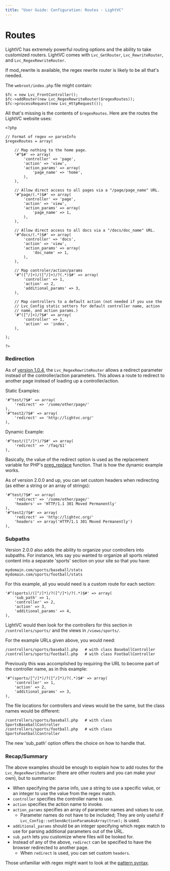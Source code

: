 ```yaml
---
title: "User Guide: Configuration: Routes - LightVC"
---
```


Routes
======

LightVC has extremely powerful routing options and the ability to take customized routers.  LightVC comes with `Lvc_GetRouter`, `Lvc_RewriteRouter`, and `Lvc_RegexRewriteRouter`.

If mod_rewrite is available, the regex rewrite router is likely to be all that's needed.

The `webroot/index.php` file might contain:

	$fc = new Lvc_FrontController();
	$fc->addRouter(new Lvc_RegexRewriteRouter($regexRoutes));
	$fc->processRequest(new Lvc_HttpRequest());

All that's missing is the contents of `$regexRoutes`.  Here are the routes the LightVC website uses:

	<?php
	
	// Format of regex => parseInfo
	$regexRoutes = array(
	
		// Map nothing to the home page.
		'#^$#' => array(
			'controller' => 'page',
			'action' => 'view',
			'action_params' => array(
				'page_name' => 'home',
			),
		),
		
		// Allow direct access to all pages via a "/page/page_name" URL.
		'#^page/(.*)$#' => array(
			'controller' => 'page',
			'action' => 'view',
			'action_params' => array(
				'page_name' => 1,
			),
		),
		
		// Allow direct access to all docs via a "/docs/doc_name" URL.
		'#^docs/(.*)$#' => array(
			'controller' => 'docs',
			'action' => 'view',
			'action_params' => array(
				'doc_name' => 1,
			),
		),
		
		// Map controler/action/params
		'#^([^/]+)/([^/]+)/?(.*)$#' => array(
			'controller' => 1,
			'action' => 2,
			'additional_params' => 3,
		),
		
		// Map controllers to a default action (not needed if you use the
		// Lvc_Config static setters for default controller name, action
		// name, and action params.)
		'#^([^/]+)/?$#' => array(
			'controller' => 1,
			'action' => 'index',
		),
	
	);
	
	?>

### Redirection ###

As of [version 1.0.4](/docs/changelog/), the `Lvc_RegexRewriteRouter` allows a redirect parameter instead of the controller/action parameters.  This allows a route to redirect to another page instead of loading up a controller/action.

Static Examples:

	'#^test/?$#' => array(
		'redirect' => '/some/other/page/'
	),
	'#^test2/?$#' => array(
		'redirect' => 'http://lightvc.org/'
	),

Dynamic Example:

	'#^test/([^/]*)/?$#' => array(
		'redirect' => '/faq/$1'
	),

Basically, the value of the redirect option is used as the replacement variable for PHP's [preg_replace](http://www.php.net/manual/en/function.preg-replace.php) function.  That is how the dynamic example works.

As of version 2.0.0 and up, you can set custom headers when redirecting (as either a string or an array of strings):

	'#^test/?$#' => array(
		'redirect' => '/some/other/page/'
		'headers' => 'HTTP/1.1 301 Moved Permanently'
	),
	'#^test2/?$#' => array(
		'redirect' => 'http://lightvc.org/'
		'headers' => array('HTTP/1.1 301 Moved Permanently')
	),

### Subpaths ###

Version 2.0.0 also adds the ability to organize your controllers into subpaths.  For instance, lets say you wanted to 
organize all sports related content into a separate 'sports' section on your site so that you have:

	mydomain.com/sports/baseball/stats
	mydomain.com/sports/football/stats

For this example, all you would need is a custom route for each section:

	'#^(sports)/([^/]*)/?([^/]*)/?(.*)$#' => array(
		'sub_path' => 1,
		'controller' => 2,
		'action' => 3,
		'additional_params' => 4,
	),

LightVC would then look for the controllers for this section in `/controllers/sports/` and the views in `/views/sports/`.

For the example URLs given above, you would need:

	/controllers/sports/baseball.php   # with class BaseballController
	/controllers/sports/football.php   # with class FootballController

Previously this was accomplished by requiring the URL to become part of the controller name, as in this example:

	'#^(sports/[^/]*)/?([^/]*)/?(.*)$#' => array(
		'controller' => 1,
		'action' => 2,
		'additional_params' => 3,
	),

The file locations for controllers and views would be the same, but the class names would be different:

	/controllers/sports/baseball.php   # with class SportsBaseballController
	/controllers/sports/football.php   # with class SportsFootballController

The new 'sub_path' option offers the choice on how to handle that.

### Recap/Summary ###

The above examples should be enough to explain how to add routes for the `Lvc_RegexRewriteRouter` (there are other routers and you can make your own), but to summarize:

* When specifying the parse info, use a string to use a specific value, or an integer to use the value from the regex match.
* `controller` specifies the controller name to use.
* `action` specifies the action name to invoke.
* `action_params` specifies an array of parameter names and values to use.
	* Parameter names do not have to be included;  They are only useful if `Lvc_Config::setSendActionParamsAsArray(true);` is used.
* `additional_params` should be an integer specifying which regex match to use for parsing additional parameters out of the URL.
* `sub_path` lets you customize where files will be looked for.
* Instead of any of the above, `redirect` can be specified to have the browser redirected to another page.
	* When `redirect` is used, you can set custom `headers`.

Those unfamiliar with regex might want to look at the [pattern syntax](http://php.net/manual/en/reference.pcre.pattern.syntax.php).
